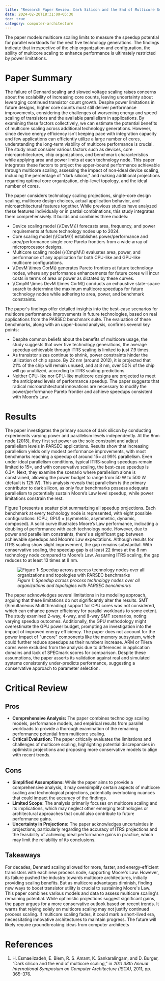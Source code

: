 ```yaml
---
title: "Research Paper Review: Dark Silicon and the End of Multicore Scaling"
date: 2024-02-20T18:31:00+05:30
toc: true
category: computer-architecture
---
```


The paper models multicore scaling limits to measure the speedup potential for parallel workloads for the next five technology generations. The findings indicate that irrespective of the chip organization and configuration, the ability of multicore scaling to enhance performance is ultimately restricted by power limitations.

# Paper Summary
The failure of Dennard scaling and slowed voltage scaling raises concerns about the scalability of increasing core counts, leaving uncertainty about leveraging continued transistor count growth. Despite power limitations in future designs, higher core counts must still deliver performance improvements, considering the challenges of worsening energy and speed scaling of transistors and the available parallelism in applications. By examining these factors collectively, we can estimate the potential benefits of multicore scaling across additional technology generations. However, since device energy efficiency isn't keeping pace with integration capacity and few applications can efficiently utilize a large number of cores, understanding the long-term viability of multicore performance is crucial. The study must consider various factors such as devices, core microarchitectures, chip organizations, and benchmark characteristics while applying area and power limits at each technology node. This paper integrates these factors to project the upper-bound performance achievable through multicore scaling, assessing the impact of non-ideal device scaling, including the percentage of "dark silicon," and making additional projections regarding optimal core organization, chip-level topology, and the ideal number of cores.

The paper considers technology scaling projections, single-core design scaling, multicore design choices, actual application behavior, and microarchitectural features together. While previous studies have analyzed these features individually or in partial combinations, this study integrates them comprehensively. It builds and combines three models:

- Device scaling model (\\(DevM\\)) forecasts area, frequency, and power requirements at future technology nodes up to 2024.
- Core scaling model (\\(CorM\\)) establishes power/performance and area/performance single core Pareto frontiers from a wide array of microprocessor designs.
- Multicore scaling model (\\(CmpM\\)) evaluates area, power, and performance of any application for both CPU-like and GPU-like multicore configurations.
- \\(DevM \times CorM\\) generates Pareto frontiers at future technology nodes, where any performance enhancements for future cores will incur costs in terms of area or power as dictated by these curves.
- \\(CmpM \times DevM \times CorM\\) conducts an exhaustive state-space search to determine the maximum multicore speedups for future technology nodes while adhering to area, power, and benchmark constraints.

The paper's findings offer detailed insights into the best-case scenarios for multicore performance improvements in future technologies, based on real applications from the PARSEC benchmark suite. The evaluation of these benchmarks, along with an upper-bound analysis, confirms several key points:

- Despite common beliefs about the benefits of multicore usage, the study suggests that over five technology generations, the average speedup achievable through ITRS scaling is limited to just 7.9 times.
- As transistor sizes continue to shrink, power constraints hinder the utilization of chip space. By 22 nm (around 2012), it is projected that 21% of the chip will remain unused, and at 8 nm, over 50% of the chip will go unutilized, according to ITRS scaling predictions.
- Neither CPU-like nor GPU-like multicore designs are projected to meet the anticipated levels of performance speedup. The paper suggests that radical microarchitectural innovations are necessary to modify the power/performance Pareto frontier and achieve speedups consistent with Moore’s Law.

# Results
The paper investigates the primary source of dark silicon by conducting experiments varying power and parallelism levels independently. At the 8nm node (2018), they first set power as the sole constraint and adjust parallelism levels in PARSEC applications. Results show that increasing parallelism yields only modest performance improvements, with most benchmarks reaching a speedup of around 15× at 99% parallelism. Even under ideal parallelism conditions, typical ITRS-scaling speedups remain limited to 15×, and with conservative scaling, the best-case speedup is 6.3×. Next, they examine the scenario where parallelism alone is constrained, allowing the power budget to range from 50 W to 500 W (default is 125 W). This analysis reveals that parallelism is the primary contributor to dark silicon, as only four benchmarks possess adequate parallelism to potentially sustain Moore’s Law level speedup, while power limitations constrain the rest.

Figure 1 presents a scatter plot summarizing all speedup projections. Each benchmark at every technology node is represented, with eight possible configurations: (CPU, GPU) × (symmetric, asymmetric, dynamic, composed). A solid curve illustrates Moore’s Law performance, indicating a doubling of performance with each technology node. However, due to power and parallelism constraints, there's a significant gap between achievable speedups and Moore’s Law expectations. Although results for ITRS scaling show slight improvement, the gap remains substantial. With conservative scaling, the speedup gap is at least 22 times at the 8 nm technology node compared to Moore’s Law. Assuming ITRS scaling, the gap reduces to at least 13 times at 8 nm.

<figure>
<img src="{{ site.url }}{{ site.baseurl }}/assets/images/blog-images/dark-silicon/results.png" 
alt="Figure 1: Speedup across process technology nodes over all organizations and topologies with PARSEC benchmarks">
<figcaption><em>Figure 1: Speedup across process technology nodes over all organizations and topologies with PARSEC benchmarks</em></figcaption>
</figure>

The paper acknowledges several limitations in its modeling approach, arguing that these limitations do not significantly alter the results. SMT (Simultaneous Multithreading) support for CPU cores was not considered, which can enhance power efficiency for parallel workloads to some extent. The study examined 2-way, 4-way, and 8-way SMT scenarios, noting varying speedup outcomes. Additionally, the GPU methodology might overestimate the GPU power budget, prompting an investigation into the impact of improved energy efficiency. The paper does not account for the power impact of "uncore" components like the memory subsystem, which could further reduce speedups as their numbers increase. ARM or Tilera cores were excluded from the analysis due to differences in application domains and lack of SPECmark scores for comparison. Despite these assumptions, the paper asserts its validation against real and simulated systems consistently under-predicts performance, suggesting a conservative approach to parameter selection.

# Critical Review
## Pros
- **Comprehensive Analysis:** The paper combines technology scaling models, performance models, and empirical results from parallel workloads to provide a thorough examination of the remaining performance potential from multicore scaling.
- **Critical Evaluation:** The paper critically evaluates the limitations and challenges of multicore scaling, highlighting potential discrepancies in optimistic projections and proposing more conservative models to align with recent trends.

## Cons
- **Simplified Assumptions:** While the paper aims to provide a comprehensive analysis, it may oversimplify certain aspects of multicore scaling and technological projections, potentially overlooking nuances that could impact the accuracy of the findings.
- **Limited Scope:** The analysis primarily focuses on multicore scaling and its implications, which may neglect other emerging technologies or architectural approaches that could also contribute to future performance gains.
- **Uncertainty in Projections:** The paper acknowledges uncertainties in projections, particularly regarding the accuracy of ITRS projections and the feasibility of achieving ideal performance gains in practice, which may limit the reliability of its conclusions.

## Takeaways
For decades, Dennard scaling allowed for more, faster, and energy-efficient transistors with each new process node, supporting Moore's Law. However, its failure pushed the industry towards multicore architectures, initially providing scaling benefits. But as multicore advantages diminish, finding new ways to boost transistor utility is crucial to sustaining Moore's Law. This paper combines various models and data to assess multicore scaling's remaining potential. While optimistic projections suggest significant gains, the paper argues for a more conservative outlook based on recent trends. It warns that relying solely on multicore scaling may not justify continued process scaling. If multicore scaling fades, it could mark a short-lived era, necessitating innovative architectures to maintain progress. The future will likely require groundbreaking ideas from computer architects

# References
1. H. Esmaeilzadeh, E. Blem, R. S. Amant, K. Sankaralingam, and D. Burger, “Dark silicon and the end of multicore scaling,” in *2011 38th Annual International Symposium on Computer Architecture (ISCA)*, 2011, pp. 365–376.